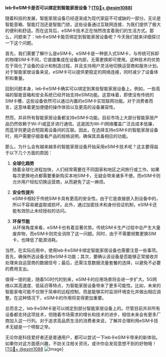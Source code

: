 **leb卡eSIM卡是否可以绑定到智能家居设备？[[TG💪+ @esim1088](https://t.me/s/esim1088)]**

随着科技的发展，智能家居设备已经逐渐成为现代家庭不可或缺的一部分。无论是智能音箱、智能灯泡还是智能门锁，这些设备通过互联网连接，为我们提供了极大的便利和舒适。而在这背后，eSIM卡技术正在悄然改变着我们的生活方式。那么，问题来了：leb卡eSIM卡能否绑定到智能家居设备呢？今天我们就来详细探讨一下这个问题。

首先，我们需要了解什么是eSIM卡。eSIM卡是一种嵌入式SIM卡，与传统可拆卸的物理SIM卡不同，它直接集成在设备内部，无需更换即可使用。这种技术的优势在于简化了设备的设计和制造过程，并且支持用户灵活地切换运营商和服务计划。对于智能家居设备来说，eSIM卡可以提供更稳定的网络连接，同时减少了设备体积和重量。

回到问题本身，leb卡eSIM卡确实可以绑定到某些智能家居设备上。例如，一些高端的智能音箱和安全系统已经开始支持eSIM功能。这意味着，即使没有传统的SIM卡槽，这些设备依然可以通过内置的eSIM卡实现联网功能。对于消费者而言，这意味着更加便捷的操作体验以及更高的设备兼容性。

然而，并非所有智能家居设备都支持eSIM卡功能。目前市场上大部分智能家居产品仍然依赖于Wi-Fi或蓝牙进行通信。这是因为Wi-Fi网络覆盖广泛且成本低廉，而蓝牙则更适合短距离设备间的互联。因此，在选择支持eSIM卡的智能家居设备时，用户需要仔细查看产品的规格说明，确保其具备相应的功能。

那么，为什么会有越来越多的智能家居设备开始采用eSIM卡技术呢？这主要得益于以下几个方面的原因：

1. **全球化趋势**  
   随着全球化进程加快，人们经常需要在不同国家和地区之间旅行或工作。如果每次更换地点都需要重新购买本地SIM卡，无疑会带来诸多不便。而eSIM卡则允许用户轻松切换运营商，从而避免了这一麻烦。

2. **安全性提升**  
   eSIM卡相较于传统SIM卡具有更高的安全性。由于它是直接嵌入到设备中的，所以不容易被盗取或损坏。此外，通过加密技术和身份验证机制，eSIM卡还能有效防止未经授权的访问。

3. **环保节能**  
   从环保角度来看，eSIM卡也有着显著优势。传统SIM卡生产过程中会产生大量废弃物，而eSIM卡则完全消除了这一问题。同时，由于不需要频繁更换SIM卡，也降低了能源消耗。

当然，在实际应用中，使用leb卡eSIM卡绑定智能家居设备也需要注意一些事项。首先，确保所选设备支持eSIM卡功能；其次，要确认该设备是否能够正常接收并处理来自运营商的数据信号；最后，还需注意数据流量套餐的选择，以避免不必要的费用支出。

值得一提的是，随着5G时代的到来，eSIM卡的应用场景将会进一步扩大。5G网络以其高速度、低延迟等特点，为智能家居设备带来了更多可能性。比如，未来的智能家电可能不仅限于简单的远程控制，而是能够实时监测环境变化并做出相应调整。在这种情况下，eSIM卡的作用将变得更加重要。

总而言之，leb卡eSIM卡是可以绑定到部分智能家居设备上的。尽管目前并非所有设备都支持这项技术，但随着市场需求的增长和技术的进步，相信未来会有更多厂商加入这一行列。对于追求高品质生活的消费者来说，了解并合理利用eSIM卡技术无疑是一个明智之举。

无论你是科技爱好者还是普通用户，都可以尝试一下leb卡eSIM卡带来的新体验。如果你对这方面感兴趣，不妨关注相关资讯，或许你会发现意想不到的好物哦！[[TG💪+ @esim1088](https://t.me/s/esim1088) ![Image](https://i.postimg.cc/4NQfJmqS/Snipaste-2025-05-13-00-14-12.png)]